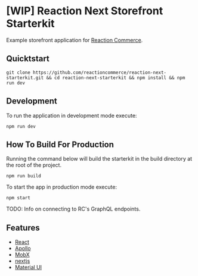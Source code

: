 # [WIP] Reaction Next Storefront Starterkit

Example storefront application for [Reaction Commerce](https://reactioncommerce.com/).

## Quicktstart
```
git clone https://github.com/reactioncommerce/reaction-next-starterkit.git && cd reaction-next-starterkit && npm install && npm run dev
```
## Development
To run the application in development mode execute:
```
npm run dev
```
## How To Build For Production
Running the command below will build the starterkit in the build directory at the root of the project.
```
npm run build
``` 
To start the app in production mode execute:
```
npm start
```

TODO: Info on connecting to RC's GraphQL endpoints.

## Features
 - [React](https://reactjs.org/)
 - [Apollo](https://www.apollographql.com/docs/react/)
 - [MobX](https://mobx.js.org/getting-started.html)
 - [nextjs](https://github.com/zeit/next.js/)
 - [Material UI](https://material-ui-next.com/)
